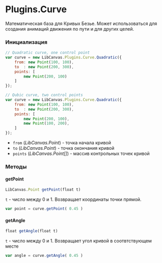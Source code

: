 Plugins.Curve
=============

Математическая база для Кривых Безье. Может использоваться для создания анимаций движения по пути и для других целей.

### Инициализация

```js
// Quadratic curve, one control point
var curve = new LibCanvas.Plugins.Curve.Quadratic({
	from: new Point(100, 100),
	to  : new Point(200, 300),
	points: [
		new Point(200, 100)
	]
});

// Qubic curve, two control points
var curve = new LibCanvas.Plugins.Curve.Quadratic({
	from: new Point(100, 100),
	to  : new Point(200, 300),
	points: [
		new Point(200, 100),
		new Point(100, 200),
	]
});
```

* `from` (*LibCanvas.Point*) - точка начала кривой
* `to` (*LibCanvas.Point*) - точка окончания кривой
* `points` (*LibCanvas.Point[]*) - массив контрольных точек кривой

### Методы

#### getPoint

```js
LibCanvas.Point getPoint(float t)
```

`t` - число между 0 и 1. Возвращает координаты точки прямой.


```js
var point = curve.getPoint( 0.45 )
```


#### getAngle

```js
float getAngle(float t)
```

`t` - число между 0 и 1. Возвращает угол кривой в соотвтствующем месте


```js
var angle = curve.getAngle( 0.45 )
```

